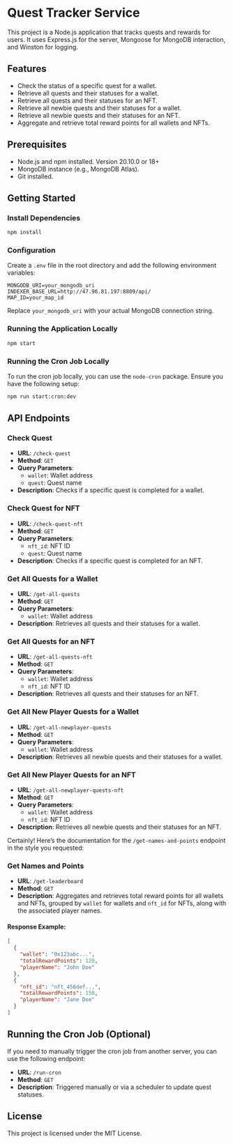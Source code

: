 # Quest Tracker Service

This project is a Node.js application that tracks quests and rewards for users. It uses Express.js for the server, Mongoose for MongoDB interaction, and Winston for logging.

## Features

- Check the status of a specific quest for a wallet.
- Retrieve all quests and their statuses for a wallet.
- Retrieve all quests and their statuses for an NFT.
- Retrieve all newbie quests and their statuses for a wallet.
- Retrieve all newbie quests and their statuses for an NFT.
- Aggregate and retrieve total reward points for all wallets and NFTs.

## Prerequisites

- Node.js and npm installed. Version 20.10.0 or 18+
- MongoDB instance (e.g., MongoDB Atlas).
- Git installed.

## Getting Started

### Install Dependencies

```sh
npm install
```

### Configuration

Create a `.env` file in the root directory and add the following environment variables:

```env
MONGODB_URI=your_mongodb_uri
INDEXER_BASE_URL=http://47.96.81.197:8809/api/
MAP_ID=your_map_id
```

Replace `your_mongodb_uri` with your actual MongoDB connection string.

### Running the Application Locally

```sh
npm start
```

### Running the Cron Job Locally

To run the cron job locally, you can use the `node-cron` package. Ensure you have the following setup:

```sh
npm run start:cron:dev
```

## API Endpoints

### Check Quest

- **URL**: `/check-quest`
- **Method**: `GET`
- **Query Parameters**:
  - `wallet`: Wallet address
  - `quest`: Quest name
- **Description**: Checks if a specific quest is completed for a wallet.

### Check Quest for NFT

- **URL**: `/check-quest-nft`
- **Method**: `GET`
- **Query Parameters**:
  - `nft_id`: NFT ID
  - `quest`: Quest name
- **Description**: Checks if a specific quest is completed for an NFT.

### Get All Quests for a Wallet

- **URL**: `/get-all-quests`
- **Method**: `GET`
- **Query Parameters**:
  - `wallet`: Wallet address
- **Description**: Retrieves all quests and their statuses for a wallet.

### Get All Quests for an NFT

- **URL**: `/get-all-quests-nft`
- **Method**: `GET`
- **Query Parameters**:
  - `wallet`: Wallet address
  - `nft_id`: NFT ID
- **Description**: Retrieves all quests and their statuses for an NFT.

### Get All New Player Quests for a Wallet

- **URL**: `/get-all-newplayer-quests`
- **Method**: `GET`
- **Query Parameters**:
  - `wallet`: Wallet address
- **Description**: Retrieves all newbie quests and their statuses for a wallet.

### Get All New Player Quests for an NFT

- **URL**: `/get-all-newplayer-quests-nft`
- **Method**: `GET`
- **Query Parameters**:
  - `wallet`: Wallet address
  - `nft_id`: NFT ID
- **Description**: Retrieves all newbie quests and their statuses for an NFT.

Certainly! Here’s the documentation for the `/get-names-and-points` endpoint in the style you requested:

### Get Names and Points

- **URL**: `/get-leaderboard`
- **Method**: `GET`
- **Description**: Aggregates and retrieves total reward points for all wallets and NFTs, grouped by `wallet` for wallets and `nft_id` for NFTs, along with the associated player names.

#### Response Example:

```json
[
  {
    "wallet": "0x123abc...",
    "totalRewardPoints": 120,
    "playerName": "John Doe"
  },
  {
    "nft_id": "nft_456def...",
    "totalRewardPoints": 150,
    "playerName": "Jane Doe"
  }
]
```

## Running the Cron Job (Optional)

If you need to manually trigger the cron job from another server, you can use the following endpoint:

- **URL**: `/run-cron`
- **Method**: `GET`
- **Description**: Triggered manually or via a scheduler to update quest statuses.

## License

This project is licensed under the MIT License.
